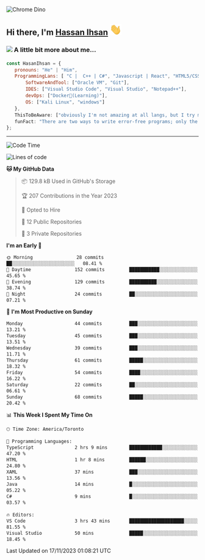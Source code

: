  <!--
**HasanIhsan/HasanIhsan** is a ✨ _special_ ✨ repository because its `README.md` (this file) appears on your GitHub profile.
-->

![Chrome Dino](https://mir-s3-cdn-cf.behance.net/project_modules/max_1200/4ff07986208593.5d9a654e92f36.gif)


<h2 align="left">Hi there, I'm <a href="https://www.linkedin.com/in/hassan-ihsan-045b11231/" target="_blank" rel="noopener noreferrer">Hassan Ihsan</a> <img src="https://raw.githubusercontent.com/ABSphreak/ABSphreak/master/gifs/Hi.gif" height="30" />
 
 
 ### <img src="https://media.giphy.com/media/VgCDAzcKvsR6OM0uWg/giphy.gif" width="50"> A little bit more about me...  
 
 ```javascript
const HasanIhsan = {
    pronouns: "He" | "Him",
    ProgrammingLans: [ "C |  C++ | C#", "Javascript | React", "HTML5/CSS", "JSON", "Java"],
        SoftwareAndTool: ["Oracle VM", "Git"],
        IDES: ["Visual Studio Code", "Visual Studio", "Notepad++"],
        devOps: ["Docker🐳(Learning)"], 
        OS: ["Kali Linux", "windows"]
    },
    ThisToBeAware: ["obviously I'm not amazing at all langs, but I try my best not to go rusty"], 
    funFact: "There are two ways to write error-free programs; only the third one works"
};
```
 
 --- 

<!--START_SECTION:waka-->
![Code Time](http://img.shields.io/badge/Code%20Time-248%20hrs%2029%20mins-blue)

![Lines of code](https://img.shields.io/badge/From%20Hello%20World%20I%27ve%20Written-1.0%20million%20lines%20of%20code-blue)

**🐱 My GitHub Data** 

> 📦 129.8 kB Used in GitHub's Storage 
 > 
> 🏆 207 Contributions in the Year 2023
 > 
> 💼 Opted to Hire
 > 
> 📜 12 Public Repositories 
 > 
> 🔑 3 Private Repositories 
 > 
**I'm an Early 🐤** 

```text
🌞 Morning                28 commits          ██░░░░░░░░░░░░░░░░░░░░░░░   08.41 % 
🌆 Daytime                152 commits         ███████████░░░░░░░░░░░░░░   45.65 % 
🌃 Evening                129 commits         ██████████░░░░░░░░░░░░░░░   38.74 % 
🌙 Night                  24 commits          ██░░░░░░░░░░░░░░░░░░░░░░░   07.21 % 
```
📅 **I'm Most Productive on Sunday** 

```text
Monday                   44 commits          ███░░░░░░░░░░░░░░░░░░░░░░   13.21 % 
Tuesday                  45 commits          ███░░░░░░░░░░░░░░░░░░░░░░   13.51 % 
Wednesday                39 commits          ███░░░░░░░░░░░░░░░░░░░░░░   11.71 % 
Thursday                 61 commits          █████░░░░░░░░░░░░░░░░░░░░   18.32 % 
Friday                   54 commits          ████░░░░░░░░░░░░░░░░░░░░░   16.22 % 
Saturday                 22 commits          ██░░░░░░░░░░░░░░░░░░░░░░░   06.61 % 
Sunday                   68 commits          █████░░░░░░░░░░░░░░░░░░░░   20.42 % 
```


📊 **This Week I Spent My Time On** 

```text
🕑︎ Time Zone: America/Toronto

💬 Programming Languages: 
TypeScript               2 hrs 9 mins        ████████████░░░░░░░░░░░░░   47.20 % 
HTML                     1 hr 8 mins         ██████░░░░░░░░░░░░░░░░░░░   24.80 % 
XAML                     37 mins             ███░░░░░░░░░░░░░░░░░░░░░░   13.56 % 
Java                     14 mins             █░░░░░░░░░░░░░░░░░░░░░░░░   05.22 % 
C#                       9 mins              █░░░░░░░░░░░░░░░░░░░░░░░░   03.57 % 

🔥 Editors: 
VS Code                  3 hrs 43 mins       ████████████████████░░░░░   81.55 % 
Visual Studio            50 mins             █████░░░░░░░░░░░░░░░░░░░░   18.45 % 
```


 Last Updated on 17/11/2023 01:08:21 UTC
<!--END_SECTION:waka-->
 
 
